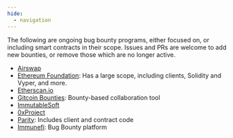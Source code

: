 ```yaml
---
hide:
  - navigation
---
```


The following are ongoing bug bounty programs, either focused on, or including smart contracts in
their scope. Issues and PRs are welcome to add new bounties, or remove those which are no longer
active.

- [Airswap](https://medium.com/fluidity/airswap-bug-bounty-4d7ec41f3ea7)
- [Ethereum Foundation](https://bounty.ethereum.org/#bounty-scope): Has a large scope, including
  clients, Solidity and Vyper, and more.
- [Etherscan.io](https://etherscan.io/bugbounty)
- [Gitcoin Bounties](https://gitcoin.co/explorer): Bounty-based collaboration tool
- [ImmutableSoft](https://immutablesoft.github.io/ImmutableEcosystem/)
- [0xProject](https://0x.org/docs/guides/bug-bounty-program#rewards)
- [Parity](https://www.parity.io/bug-bounty/): Includes client and contract code
- [Immunefi](https://immunefi.com/): Bug Bounty platform

